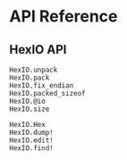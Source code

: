 # API Reference

## HexIO API

```@docs
HexIO.unpack
HexIO.pack
HexIO.fix_endian
HexIO.packed_sizeof
HexIO.@io
HexIO.size

HexIO.Hex
HexIO.dump!
HexIO.edit!
HexIO.find!

```
